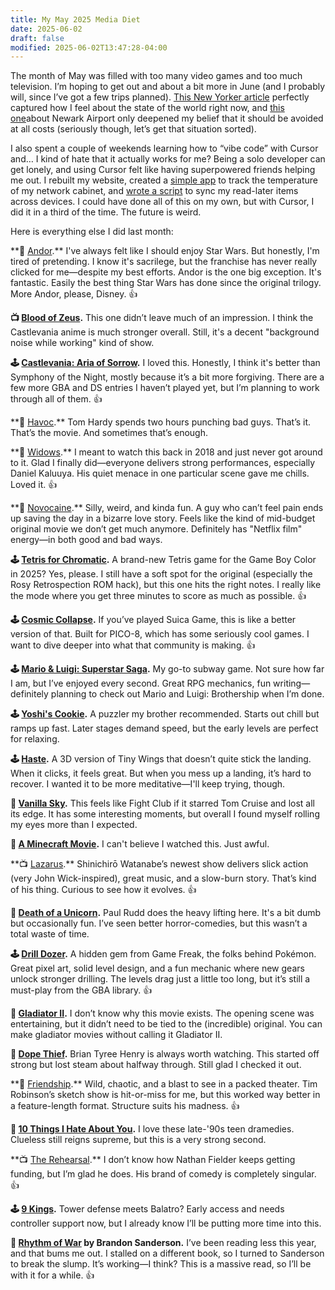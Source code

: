 ```yaml
---
title: My May 2025 Media Diet
date: 2025-06-02
draft: false
modified: 2025-06-02T13:47:28-04:00
---
```


The month of May was filled with too many video games and too much television. I’m hoping to get out and about a bit more in June (and I probably will, since I’ve got a few trips planned). [This New Yorker article](https://www.newyorker.com/culture/the-weekend-essay/my-brain-finally-broke) perfectly captured how I feel about the state of the world right now, and [this one](https://www.theverge.com/planes/673462/newark-airport-delay-air-traffic-control-tracon-radar)about Newark Airport only deepened my belief that it should be avoided at all costs (seriously though, let’s get that situation sorted).

I also spent a couple of weekends learning how to “vibe code” with Cursor and… I kind of hate that it actually works for me? Being a solo developer can get lonely, and using Cursor felt like having superpowered friends helping me out. I rebuilt my website, created a [simple app](https://github.com/timbueno/temperbot) to track the temperature of my network cabinet, and [wrote a script](https://github.com/timbueno/reeder_wallabag_sync) to sync my read-later items across devices. I could have done all of this on my own, but with Cursor, I did it in a third of the time. The future is weird.

Here is everything else I did last month:

**🍿 [Andor](https://en.wikipedia.org/wiki/Andor_\(TV_series\)).** I've always felt like I should enjoy Star Wars. But honestly, I'm tired of pretending. I know it's sacrilege, but the franchise has never really clicked for me—despite my best efforts. Andor is the one big exception. It's fantastic. Easily the best thing Star Wars has done since the original trilogy. More Andor, please, Disney. 👍

**📺 [Blood of Zeus](https://en.wikipedia.org/wiki/Blood_of_Zeus).** This one didn’t leave much of an impression. I think the Castlevania anime is much stronger overall. Still, it's a decent "background noise while working" kind of show.

**🕹️ [Castlevania: Aria of Sorrow](https://en.wikipedia.org/wiki/Castlevania:_Aria_of_Sorrow).** I loved this. Honestly, I think it's better than Symphony of the Night, mostly because it’s a bit more forgiving. There are a few more GBA and DS entries I haven’t played yet, but I’m planning to work through all of them. 👍

**🍿 [Havoc](https://en.wikipedia.org/wiki/Havoc_\(upcoming_film\)).** Tom Hardy spends two hours punching bad guys. That’s it. That’s the movie. And sometimes that’s enough.

**🍿 [Widows](https://en.wikipedia.org/wiki/Widows_\(2018_film\)).** I meant to watch this back in 2018 and just never got around to it. Glad I finally did—everyone delivers strong performances, especially Daniel Kaluuya. His quiet menace in one particular scene gave me chills. Loved it. 👍

**🍿 [Novocaine](https://en.wikipedia.org/wiki/Novocaine_\(2025_film\)).** Silly, weird, and kinda fun. A guy who can’t feel pain ends up saving the day in a bizarre love story. Feels like the kind of mid-budget original movie we don’t get much anymore. Definitely has "Netflix film" energy—in both good and bad ways.

**🕹️ [Tetris for Chromatic](https://modretro.com/products/tetris).** A brand-new Tetris game for the Game Boy Color in 2025? Yes, please. I still have a soft spot for the original (especially the Rosy Retrospection ROM hack), but this one hits the right notes. I really like the mode where you get three minutes to score as much as possible. 👍

**🕹️ [Cosmic Collapse](https://johanpeitz.itch.io/cosmic-collapse).** If you’ve played Suica Game, this is like a better version of that. Built for PICO-8, which has some seriously cool games. I want to dive deeper into what that community is making. 👍

**🕹️ [Mario & Luigi: Superstar Saga](https://en.wikipedia.org/wiki/Mario_%26_Luigi:_Superstar_Saga).** My go-to subway game. Not sure how far I am, but I’ve enjoyed every second. Great RPG mechanics, fun writing—definitely planning to check out Mario and Luigi: Brothership when I’m done.

**🕹️ [Yoshi's Cookie](https://en.wikipedia.org/wiki/Yoshi%27s_Cookie).** A puzzler my brother recommended. Starts out chill but ramps up fast. Later stages demand speed, but the early levels are perfect for relaxing.

**🕹️ [Haste](https://store.steampowered.com/app/1796470/Haste/).** A 3D version of Tiny Wings that doesn’t quite stick the landing. When it clicks, it feels great. But when you mess up a landing, it’s hard to recover. I wanted it to be more meditative—I'll keep trying, though.

**🍿 [Vanilla Sky](https://en.wikipedia.org/wiki/Vanilla_Sky).** This feels like Fight Club if it starred Tom Cruise and lost all its edge. It has some interesting moments, but overall I found myself rolling my eyes more than I expected.

**🍿 [A Minecraft Movie](https://en.wikipedia.org/wiki/Minecraft_\(film\)).** I can't believe I watched this. Just awful.

**📺 [Lazarus](https://en.wikipedia.org/wiki/Lazarus_\(TV_series\)).** Shinichirō Watanabe’s newest show delivers slick action (very John Wick-inspired), great music, and a slow-burn story. That’s kind of his thing. Curious to see how it evolves. 👍

**🍿 [Death of a Unicorn](https://en.wikipedia.org/wiki/Death_of_a_Unicorn).** Paul Rudd does the heavy lifting here. It's a bit dumb but occasionally fun. I’ve seen better horror-comedies, but this wasn’t a total waste of time.

**🕹️ [Drill Dozer](https://en.wikipedia.org/wiki/Drill_Dozer).** A hidden gem from Game Freak, the folks behind Pokémon. Great pixel art, solid level design, and a fun mechanic where new gears unlock stronger drilling. The levels drag just a little too long, but it’s still a must-play from the GBA library. 👍

**🍿 [Gladiator II](https://en.wikipedia.org/wiki/Gladiator_II).** I don’t know why this movie exists. The opening scene was entertaining, but it didn’t need to be tied to the (incredible) original. You can make gladiator movies without calling it Gladiator II.

**🍿 [Dope Thief](https://en.wikipedia.org/wiki/Dope_Thief).** Brian Tyree Henry is always worth watching. This started off strong but lost steam about halfway through. Still glad I checked it out.

**🍿 [Friendship](https://en.wikipedia.org/wiki/Friendship_\(2024_film\)).** Wild, chaotic, and a blast to see in a packed theater. Tim Robinson’s sketch show is hit-or-miss for me, but this worked way better in a feature-length format. Structure suits his madness. 👍

**🍿 [10 Things I Hate About You](https://en.wikipedia.org/wiki/10_Things_I_Hate_About_You).** I love these late-'90s teen dramedies. Clueless still reigns supreme, but this is a very strong second.

**📺 [The Rehearsal](https://en.wikipedia.org/wiki/The_Rehearsal_\(TV_series\)).** I don’t know how Nathan Fielder keeps getting funding, but I’m glad he does. His brand of comedy is completely singular. 👍

**🕹️ [9 Kings](https://9kings.fandom.com/wiki/Kings).** Tower defense meets Balatro? Early access and needs controller support now, but I already know I’ll be putting more time into this.

**📖 [Rhythm of War](https://en.wikipedia.org/wiki/Rhythm_of_War) by Brandon Sanderson.** I’ve been reading less this year, and that bums me out. I stalled on a different book, so I turned to Sanderson to break the slump. It’s working—I think? This is a massive read, so I’ll be with it for a while. 👍